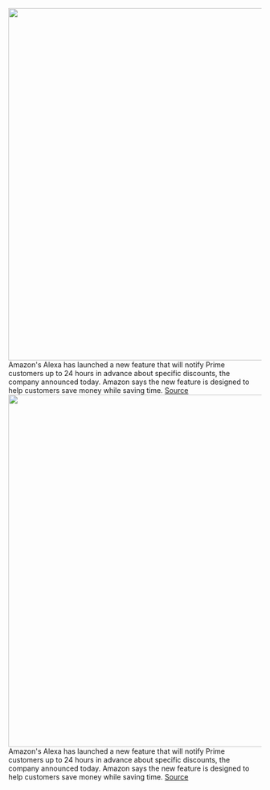 <img src='https://cdn.vox-cdn.com/thumbor/WDV8dqAAMnI1jwgaEQ_MaW7joeo=/0x0:2040x1360/1200x800/filters:focal(857x517:1183x843)/cdn.vox-cdn.com/uploads/chorus_image/image/70695212/dseifert_191123_3810_0012.0.jpg' width='700px' /><br/>
Amazon's Alexa has launched a new feature that will notify Prime customers up to 24 hours in advance about specific discounts, the company announced today. Amazon says the new feature is designed to help customers save money while saving time.
<a href='https://www.theverge.com/2022/3/31/23005049/amazon-alexa-upcoming-deal-recommendations-feature'> Source <a/><img src='https://cdn.vox-cdn.com/thumbor/WDV8dqAAMnI1jwgaEQ_MaW7joeo=/0x0:2040x1360/1200x800/filters:focal(857x517:1183x843)/cdn.vox-cdn.com/uploads/chorus_image/image/70695212/dseifert_191123_3810_0012.0.jpg' width='700px' /><br/>
Amazon's Alexa has launched a new feature that will notify Prime customers up to 24 hours in advance about specific discounts, the company announced today. Amazon says the new feature is designed to help customers save money while saving time.
<a href='https://www.theverge.com/2022/3/31/23005049/amazon-alexa-upcoming-deal-recommendations-feature'> Source <a/>